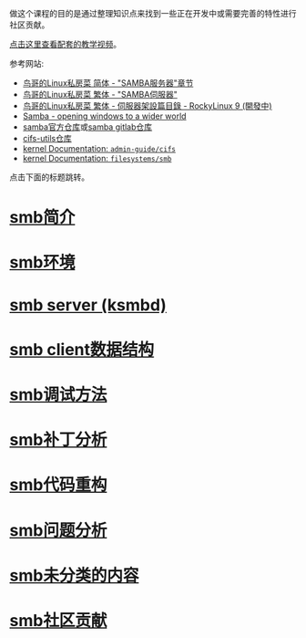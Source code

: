 做这个课程的目的是通过整理知识点来找到一些正在开发中或需要完善的特性进行社区贡献。

[点击这里查看配套的教学视频](https://chenxiaosong.com/courses/smb/video.html)。

参考网站:

- [鸟哥的Linux私房菜 简体 - "SAMBA服务器"章节](http://cn.linux.vbird.org/linux_server/#part3)
- [鸟哥的Linux私房菜 繁体 - "SAMBA伺服器"](https://linux.vbird.org/linux_server/centos6/0370samba.php)
- [鸟哥的Linux私房菜 繁体 - 伺服器架設篇目錄 - RockyLinux 9 (開發中)](https://linux.vbird.org/linux_server/rocky9/)
- [Samba - opening windows to a wider world](https://www.samba.org/)
- [samba官方仓库](https://git.samba.org/?p=samba.git;a=summary)或[samba gitlab仓库](https://gitlab.com/samba-team/samba)
- [cifs-utils仓库](https://git.samba.org/?p=cifs-utils.git;a=summary)
- [kernel Documentation: `admin-guide/cifs`](https://github.com/torvalds/linux/tree/master/Documentation/admin-guide/cifs)
- [kernel Documentation: `filesystems/smb`](https://github.com/torvalds/linux/tree/master/Documentation/filesystems/smb)

点击下面的标题跳转。

# [smb简介](https://chenxiaosong.com/courses/smb/introduction.html)

# [smb环境](https://chenxiaosong.com/courses/smb/environment.html)

# [smb server (ksmbd)](https://chenxiaosong.com/courses/smb/ksmbd.html)

# [smb client数据结构](https://chenxiaosong.com/courses/smb/client-struct.html)

# [smb调试方法](https://chenxiaosong.com/courses/smb/debug.html)

# [smb补丁分析](https://chenxiaosong.com/courses/smb/patches.html)

# [smb代码重构](https://chenxiaosong.com/courses/smb/refactor.html)

# [smb问题分析](https://chenxiaosong.com/courses/smb/issues.html)

# [smb未分类的内容](https://chenxiaosong.com/courses/smb/others.html)

# [smb社区贡献](https://chenxiaosong.com/courses/smb/mailing-lists.html)

